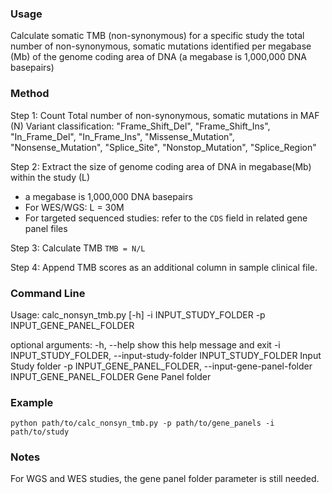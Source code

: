 ### Usage
Calculate somatic TMB (non-synonymous) for a specific study
 the total number of non-synonymous, somatic mutations identified per megabase
(Mb) of the genome coding area of DNA (a megabase is 1,000,000 DNA basepairs)

### Method

Step 1: Count Total number of non-synonymous, somatic mutations in MAF (N)
Variant classification:
	"Frame_Shift_Del", 
	"Frame_Shift_Ins", 
	"In_Frame_Del", 
	"In_Frame_Ins", 
	"Missense_Mutation", 
	"Nonsense_Mutation", 
	"Splice_Site", 
	"Nonstop_Mutation", 
	"Splice_Region"
	
Step 2: Extract the size of genome coding area of DNA in megabase(Mb) within the study (L)
- a megabase is 1,000,000 DNA basepairs
- For WES/WGS: L = 30M
- For targeted sequenced studies: refer to the `CDS` field in related gene panel files

Step 3: Calculate TMB
`TMB = N/L`

Step 4: Append TMB scores as an additional column in sample clinical file.


### Command Line

Usage: calc_nonsyn_tmb.py [-h] -i INPUT_STUDY_FOLDER -p
                          INPUT_GENE_PANEL_FOLDER

optional arguments:
  -h, --help            show this help message and exit
  -i INPUT_STUDY_FOLDER, --input-study-folder INPUT_STUDY_FOLDER
                        Input Study folder
  -p INPUT_GENE_PANEL_FOLDER, --input-gene-panel-folder INPUT_GENE_PANEL_FOLDER
                        Gene Panel folder

### Example

```
python path/to/calc_nonsyn_tmb.py -p path/to/gene_panels -i path/to/study
```

### Notes
For WGS and WES studies, the gene panel folder parameter is still needed. 